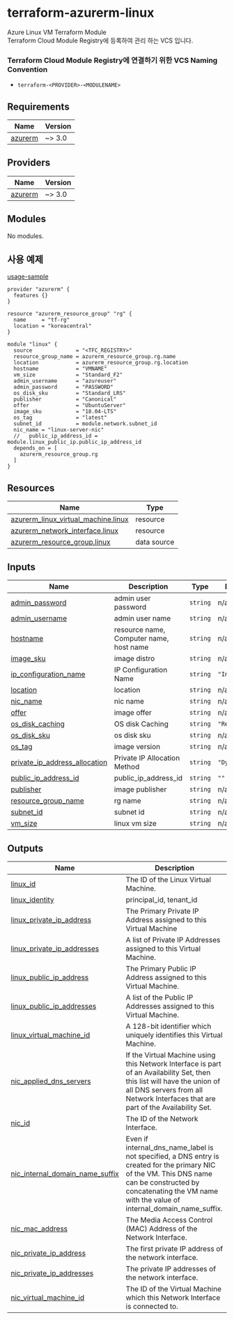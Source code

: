 <!-- BEGIN_TF_DOCS -->
# terraform-azurerm-linux
Azure Linux VM Terraform Module <br>
Terraform Cloud Module Registry에 등록하여 관리 하는 VCS 입니다.
### Terraform Cloud Module Registry에 연결하기 위한 VCS Naming Convention
- ```terraform-<PROVIDER>-<MODULENAME>```
## Requirements

| Name | Version |
|------|---------|
| <a name="requirement_azurerm"></a> [azurerm](#requirement\_azurerm) | ~> 3.0 |

## Providers

| Name | Version |
|------|---------|
| <a name="provider_azurerm"></a> [azurerm](#provider\_azurerm) | ~> 3.0 |

## Modules

No modules.

## 사용 예제
[usage-sample](./usage-sample)
```
provider "azurerm" {
  features {}
}

resource "azurerm_resource_group" "rg" {
  name     = "tf-rg"
  location = "koreacentral"
}

module "linux" {
  source              = "<TFC_REGISTRY>"
  resource_group_name = azurerm_resource_group.rg.name
  location            = azurerm_resource_group.rg.location
  hostname            = "VMNAME"
  vm_size             = "Standard_F2"
  admin_username      = "azureuser"
  admin_password      = "PASSWORD"
  os_disk_sku         = "Standard_LRS"
  publisher           = "Canonical"
  offer               = "UbuntuServer"
  image_sku           = "18.04-LTS"
  os_tag              = "latest"
  subnet_id           = module.network.subnet_id
  nic_name = "linux-server-nic"
  //   public_ip_address_id = module.linux_public_ip.public_ip_address_id
  depends_on = [
    azurerm_resource_group.rg
  ]
}
```
## Resources

| Name | Type |
|------|------|
| [azurerm_linux_virtual_machine.linux](https://registry.terraform.io/providers/hashicorp/azurerm/latest/docs/resources/linux_virtual_machine) | resource |
| [azurerm_network_interface.linux](https://registry.terraform.io/providers/hashicorp/azurerm/latest/docs/resources/network_interface) | resource |
| [azurerm_resource_group.linux](https://registry.terraform.io/providers/hashicorp/azurerm/latest/docs/data-sources/resource_group) | data source |

## Inputs

| Name | Description | Type | Default | Required |
|------|-------------|------|---------|:--------:|
| <a name="input_admin_password"></a> [admin\_password](#input\_admin\_password) | admin user password | `string` | n/a | yes |
| <a name="input_admin_username"></a> [admin\_username](#input\_admin\_username) | admin user name | `string` | n/a | yes |
| <a name="input_hostname"></a> [hostname](#input\_hostname) | resource name, Computer name, host name | `string` | n/a | yes |
| <a name="input_image_sku"></a> [image\_sku](#input\_image\_sku) | image distro | `string` | n/a | yes |
| <a name="input_ip_configuration_name"></a> [ip\_configuration\_name](#input\_ip\_configuration\_name) | IP Configuration Name | `string` | `"Internal"` | no |
| <a name="input_location"></a> [location](#input\_location) | location | `string` | n/a | yes |
| <a name="input_nic_name"></a> [nic\_name](#input\_nic\_name) | nic name | `string` | n/a | yes |
| <a name="input_offer"></a> [offer](#input\_offer) | image offer | `string` | n/a | yes |
| <a name="input_os_disk_caching"></a> [os\_disk\_caching](#input\_os\_disk\_caching) | OS disk Caching | `string` | `"ReadWrite"` | no |
| <a name="input_os_disk_sku"></a> [os\_disk\_sku](#input\_os\_disk\_sku) | os disk sku | `string` | n/a | yes |
| <a name="input_os_tag"></a> [os\_tag](#input\_os\_tag) | image version | `string` | n/a | yes |
| <a name="input_private_ip_address_allocation"></a> [private\_ip\_address\_allocation](#input\_private\_ip\_address\_allocation) | Private IP Allocation Method | `string` | `"Dynamic"` | no |
| <a name="input_public_ip_address_id"></a> [public\_ip\_address\_id](#input\_public\_ip\_address\_id) | public\_ip\_address\_id | `string` | `""` | no |
| <a name="input_publisher"></a> [publisher](#input\_publisher) | image publisher | `string` | n/a | yes |
| <a name="input_resource_group_name"></a> [resource\_group\_name](#input\_resource\_group\_name) | rg name | `string` | n/a | yes |
| <a name="input_subnet_id"></a> [subnet\_id](#input\_subnet\_id) | subnet id | `string` | n/a | yes |
| <a name="input_vm_size"></a> [vm\_size](#input\_vm\_size) | linux vm size | `string` | n/a | yes |

## Outputs

| Name | Description |
|------|-------------|
| <a name="output_linux_id"></a> [linux\_id](#output\_linux\_id) | The ID of the Linux Virtual Machine. |
| <a name="output_linux_identity"></a> [linux\_identity](#output\_linux\_identity) | principal\_id, tenant\_id |
| <a name="output_linux_private_ip_address"></a> [linux\_private\_ip\_address](#output\_linux\_private\_ip\_address) | The Primary Private IP Address assigned to this Virtual Machine |
| <a name="output_linux_private_ip_addresses"></a> [linux\_private\_ip\_addresses](#output\_linux\_private\_ip\_addresses) | A list of Private IP Addresses assigned to this Virtual Machine. |
| <a name="output_linux_public_ip_address"></a> [linux\_public\_ip\_address](#output\_linux\_public\_ip\_address) | The Primary Public IP Address assigned to this Virtual Machine. |
| <a name="output_linux_public_ip_addresses"></a> [linux\_public\_ip\_addresses](#output\_linux\_public\_ip\_addresses) | A list of the Public IP Addresses assigned to this Virtual Machine. |
| <a name="output_linux_virtual_machine_id"></a> [linux\_virtual\_machine\_id](#output\_linux\_virtual\_machine\_id) | A 128-bit identifier which uniquely identifies this Virtual Machine. |
| <a name="output_nic_applied_dns_servers"></a> [nic\_applied\_dns\_servers](#output\_nic\_applied\_dns\_servers) | If the Virtual Machine using this Network Interface is part of an Availability Set, then this list will have the union of all DNS servers from all Network Interfaces that are part of the Availability Set. |
| <a name="output_nic_id"></a> [nic\_id](#output\_nic\_id) | The ID of the Network Interface. |
| <a name="output_nic_internal_domain_name_suffix"></a> [nic\_internal\_domain\_name\_suffix](#output\_nic\_internal\_domain\_name\_suffix) | Even if internal\_dns\_name\_label is not specified, a DNS entry is created for the primary NIC of the VM. This DNS name can be constructed by concatenating the VM name with the value of internal\_domain\_name\_suffix. |
| <a name="output_nic_mac_address"></a> [nic\_mac\_address](#output\_nic\_mac\_address) | The Media Access Control (MAC) Address of the Network Interface. |
| <a name="output_nic_private_ip_address"></a> [nic\_private\_ip\_address](#output\_nic\_private\_ip\_address) | The first private IP address of the network interface. |
| <a name="output_nic_private_ip_addresses"></a> [nic\_private\_ip\_addresses](#output\_nic\_private\_ip\_addresses) | The private IP addresses of the network interface. |
| <a name="output_nic_virtual_machine_id"></a> [nic\_virtual\_machine\_id](#output\_nic\_virtual\_machine\_id) | The ID of the Virtual Machine which this Network Interface is connected to. |
<!-- END_TF_DOCS -->